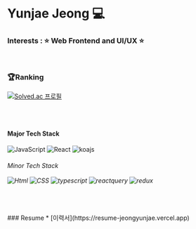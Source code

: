 <div align="left">

#  Yunjae Jeong 💻

### Interests : ⭐️ Web Frontend and UI/UX ⭐️

<br>

### 🏆Ranking
[![Solved.ac
프로필](http://mazassumnida.wtf/api/v2/generate_badge?boj=yunjae2295)](https://solved.ac/yunjae2295)

</br>
</br>

####  Major Tech Stack 

<div>
    <img alt="JavaScript" src ="https://img.shields.io/badge/JavaScript-F7DF1E.svg?&style=for-the-badge&logo=JavaScript&logoColor=black"/> 
    <img alt="React" src ="https://img.shields.io/badge/react-61DAFB.svg?&style=for-the-badge&logo=React&logoColor=white"/> 
    <img alt="koajs" src ="https://img.shields.io/badge/koajs-339933.svg?&style=for-the-badge&logo=koajs&logoColor=white"/> 
</div>

<h6>
        <summary> Minor Tech Stack 
        </summary>
        <div markdown="1"><br>
                <img alt="Html" src ="https://img.shields.io/badge/HTML5-E34F26.svg?&style=for-the-badge&logo=HTML5&logoColor=white"/> 
                <img alt="CSS" src ="https://img.shields.io/badge/CSS3-1572B6.svg?&style=for-the-badge&logo=CSS3&logoColor=white"/> 
                <img alt="typescript" src ="https://img.shields.io/badge/typescript-3178C6.svg?&style=for-the-badge&logo=typescript&logoColor=black"/> 
                <img alt="reactquery" src ="https://img.shields.io/badge/reactquery-FF4154.svg?&style=for-the-badge&logo=reactquery&logoColor=white"/> 
                <img alt="redux" src ="https://img.shields.io/badge/redux-764ABC.svg?&style=for-the-badge&logo=redux&logoColor=white"/>
        </div>
</h6>

</div>

<br />
<br />
### Resume
* [이력서](https://resume-jeongyunjae.vercel.app)
